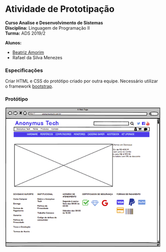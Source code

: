# Atividade de Prototipação 

__Curso Analise e Desenvolvimento de Sistemas__  
__Disciplina:__ Linguagem de Programação II  
__Turma:__ ADS 2019/2

__Alunos:__ 
- [Beatriz Amorim](https://github.com/bia-amorim)
- Rafael da Silva Menezes


### Especificações 

Criar HTML e CSS do protótipo criado por outra equipe. Necessário utilizar o framework [bootstrap](https://getbootstrap.com/).

### Protótipo

![](/prototipo/paulo.index.png?w=100px "Home" )   
